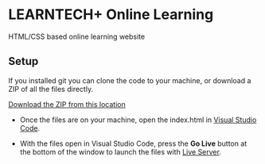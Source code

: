 # LEARNTECH+ Online Learning

HTML/CSS based online learning website

## Setup

If you installed git you can clone the code to your machine, or download a ZIP of all the files directly.

[Download the ZIP from this location](https://github.com/DhruvalDangar/LEARNTECH.git)

- Once the files are on your machine, open the index.html in [Visual Studio Code](https://code.visualstudio.com/).

- With the files open in Visual Studio Code, press the **Go Live** button at the bottom of the window to launch the files with [Live Server](https://marketplace.visualstudio.com/items?itemName=ritwickdey.LiveServer).
